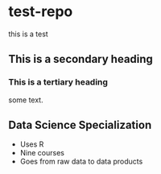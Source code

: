 # test-repo
this is a test

## This is a secondary heading

### This is a tertiary heading
some text.


## Data Science Specialization
* Uses R
* Nine courses
* Goes from raw data to data products
